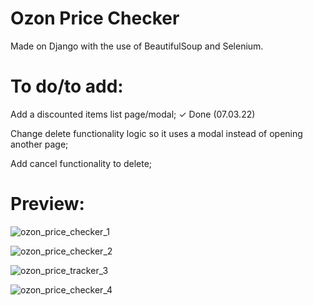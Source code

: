 # Ozon Price Checker

Made on Django with the use of BeautifulSoup and Selenium.

# To do/to add:

Add a discounted items list page/modal; ✓ Done (07.03.22)

Change delete functionality logic so it uses a modal instead of opening another page;

Add cancel functionality to delete;

# Preview:

![ozon_price_checker_1](https://user-images.githubusercontent.com/86254474/157038366-be8e26dd-02b5-4a10-9bcb-e3a01e90ce29.png)

![ozon_price_checker_2](https://user-images.githubusercontent.com/86254474/157038396-0cfd6954-cc5c-403c-a8cb-0de1f4947964.png)

![ozon_price_tracker_3](https://user-images.githubusercontent.com/86254474/156938375-5738fc4f-75d4-4479-a349-9544f210a1ff.png)

![ozon_price_checker_4](https://user-images.githubusercontent.com/86254474/157038407-1154d11a-29e0-49b5-ab51-b60bd99d5820.png)
